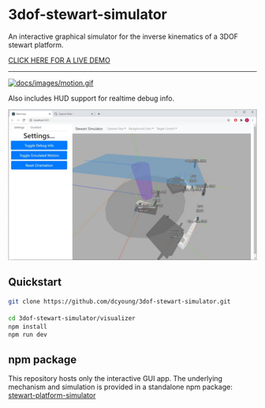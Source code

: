 # 3dof-stewart-simulator

An interactive graphical simulator for the inverse kinematics of a 3DOF stewart platform.

[CLICK HERE FOR A LIVE DEMO](https://dcyoung.github.io/3dof-stewart-simulator/)

---

[![docs/images/motion.gif](docs/images/motion.gif)](https://dcyoung.github.io/3dof-stewart-simulator/)

Also includes HUD support for realtime debug info.

[![docs/images/debug_hud.jpg](docs/images/debug_hud.jpg)](https://dcyoung.github.io/3dof-stewart-simulator/)

## Quickstart

```bash
git clone https://github.com/dcyoung/3dof-stewart-simulator.git

cd 3dof-stewart-simulator/visualizer
npm install
npm run dev
```

## npm package

This repository hosts only the interactive GUI app. The underlying mechanism and simulation is provided in a standalone npm package: [stewart-platform-simulator](https://github.com/dcyoung/stewart-platform-simulator)